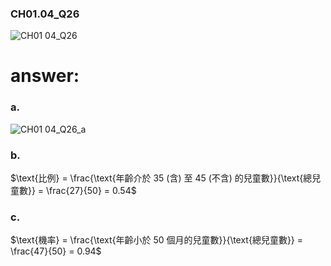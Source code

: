 ### CH01.04_Q26

![CH01 04_Q26](https://github.com/user-attachments/assets/b7c1e17a-87da-4c98-9697-7f00a152a89b)

# answer:

### a.

![CH01 04_Q26_a](https://github.com/user-attachments/assets/bd08d9a6-5d79-4e30-9669-8b4e88edc4fc)

### b. 

$\text{比例} = \frac{\text{年齡介於 35 (含) 至 45 (不含) 的兒童數}}{\text{總兒童數}} = \frac{27}{50} = 0.54$

### c. 

$\text{機率} = \frac{\text{年齡小於 50 個月的兒童數}}{\text{總兒童數}} = \frac{47}{50} = 0.94$
